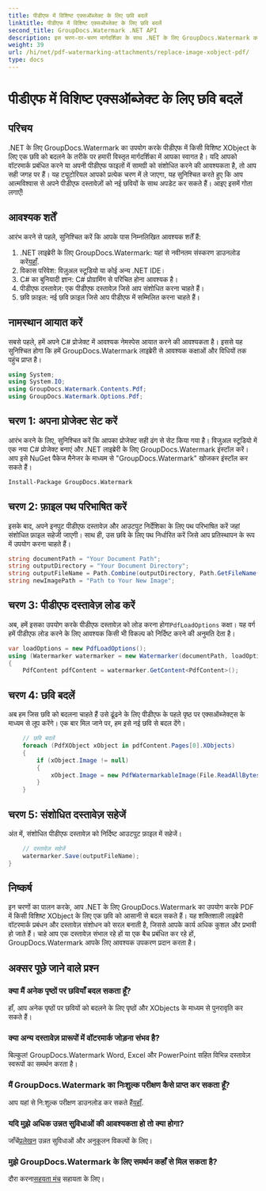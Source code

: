 ```yaml
---
title: पीडीएफ में विशिष्ट एक्सऑब्जेक्ट के लिए छवि बदलें
linktitle: पीडीएफ में विशिष्ट एक्सऑब्जेक्ट के लिए छवि बदलें
second_title: GroupDocs.Watermark .NET API
description: इस चरण-दर-चरण मार्गदर्शिका के साथ .NET के लिए GroupDocs.Watermark का उपयोग करके PDF में छवियों को आसानी से बदलें। पीडीएफ सामग्री को कुशलतापूर्वक प्रबंधित करने के लिए बिल्कुल सही।
weight: 39
url: /hi/net/pdf-watermarking-attachments/replace-image-xobject-pdf/
type: docs
---
```

# पीडीएफ में विशिष्ट एक्सऑब्जेक्ट के लिए छवि बदलें

## परिचय
.NET के लिए GroupDocs.Watermark का उपयोग करके पीडीएफ में किसी विशिष्ट XObject के लिए एक छवि को बदलने के तरीके पर हमारी विस्तृत मार्गदर्शिका में आपका स्वागत है। यदि आपको वॉटरमार्क प्रबंधित करने या अपनी पीडीएफ फाइलों में सामग्री को संशोधित करने की आवश्यकता है, तो आप सही जगह पर हैं। यह ट्यूटोरियल आपको प्रत्येक चरण में ले जाएगा, यह सुनिश्चित करते हुए कि आप आत्मविश्वास से अपने पीडीएफ दस्तावेज़ों को नई छवियों के साथ अपडेट कर सकते हैं। आइए इसमें गोता लगाएँ!
## आवश्यक शर्तें
आरंभ करने से पहले, सुनिश्चित करें कि आपके पास निम्नलिखित आवश्यक शर्तें हैं:
1.  .NET लाइब्रेरी के लिए GroupDocs.Watermark: यहां से नवीनतम संस्करण डाउनलोड करें[यहाँ](https://releases.groupdocs.com/Watermark/net/).
2. विकास परिवेश: विज़ुअल स्टूडियो या कोई अन्य .NET IDE।
3. C# का बुनियादी ज्ञान: C# प्रोग्रामिंग से परिचित होना आवश्यक है।
4. पीडीएफ दस्तावेज़: एक पीडीएफ दस्तावेज़ जिसे आप संशोधित करना चाहते हैं।
5. छवि फ़ाइल: नई छवि फ़ाइल जिसे आप पीडीएफ में सम्मिलित करना चाहते हैं।

## नामस्थान आयात करें
सबसे पहले, हमें अपने C# प्रोजेक्ट में आवश्यक नेमस्पेस आयात करने की आवश्यकता है। इससे यह सुनिश्चित होगा कि हमें GroupDocs.Watermark लाइब्रेरी से आवश्यक कक्षाओं और विधियों तक पहुंच प्राप्त है।
```csharp
using System;
using System.IO;
using GroupDocs.Watermark.Contents.Pdf;
using GroupDocs.Watermark.Options.Pdf;
```
## चरण 1: अपना प्रोजेक्ट सेट करें
आरंभ करने के लिए, सुनिश्चित करें कि आपका प्रोजेक्ट सही ढंग से सेट किया गया है। विजुअल स्टूडियो में एक नया C# प्रोजेक्ट बनाएं और .NET लाइब्रेरी के लिए GroupDocs.Watermark इंस्टॉल करें। आप इसे NuGet पैकेज मैनेजर के माध्यम से "GroupDocs.Watermark" खोजकर इंस्टॉल कर सकते हैं।
```sh
Install-Package GroupDocs.Watermark
```
## चरण 2: फ़ाइल पथ परिभाषित करें
इसके बाद, अपने इनपुट पीडीएफ दस्तावेज़ और आउटपुट निर्देशिका के लिए पथ परिभाषित करें जहां संशोधित फ़ाइल सहेजी जाएगी। साथ ही, उस छवि के लिए पथ निर्धारित करें जिसे आप प्रतिस्थापन के रूप में उपयोग करना चाहते हैं।
```csharp
string documentPath = "Your Document Path";
string outputDirectory = "Your Document Directory";
string outputFileName = Path.Combine(outputDirectory, Path.GetFileName(documentPath));
string newImagePath = "Path to Your New Image";
```
## चरण 3: पीडीएफ दस्तावेज़ लोड करें
 अब, हमें इसका उपयोग करके पीडीएफ दस्तावेज़ को लोड करना होगा`PdfLoadOptions` कक्षा। यह वर्ग हमें पीडीएफ लोड करने के लिए आवश्यक किसी भी विकल्प को निर्दिष्ट करने की अनुमति देता है।
```csharp
var loadOptions = new PdfLoadOptions();
using (Watermarker watermarker = new Watermarker(documentPath, loadOptions))
{
    PdfContent pdfContent = watermarker.GetContent<PdfContent>();
```
## चरण 4: छवि बदलें
अब हम जिस छवि को बदलना चाहते हैं उसे ढूंढने के लिए पीडीएफ के पहले पृष्ठ पर एक्सऑब्जेक्ट्स के माध्यम से लूप करेंगे। एक बार मिल जाने पर, हम इसे नई छवि से बदल देंगे।
```csharp
    // छवि बदलें
    foreach (PdfXObject xObject in pdfContent.Pages[0].XObjects)
    {
        if (xObject.Image != null)
        {
            xObject.Image = new PdfWatermarkableImage(File.ReadAllBytes(newImagePath));
        }
    }
```
## चरण 5: संशोधित दस्तावेज़ सहेजें
अंत में, संशोधित पीडीएफ दस्तावेज़ को निर्दिष्ट आउटपुट फ़ाइल में सहेजें।
```csharp
    // दस्तावेज़ सहेजें
    watermarker.Save(outputFileName);
}
```

## निष्कर्ष
इन चरणों का पालन करके, आप .NET के लिए GroupDocs.Watermark का उपयोग करके PDF में किसी विशिष्ट XObject के लिए एक छवि को आसानी से बदल सकते हैं। यह शक्तिशाली लाइब्रेरी वॉटरमार्क प्रबंधन और दस्तावेज़ संशोधन को सरल बनाती है, जिससे आपके कार्य अधिक कुशल और प्रभावी हो जाते हैं। चाहे आप एक दस्तावेज़ संभाल रहे हों या एक बैच प्रबंधित कर रहे हों, GroupDocs.Watermark आपके लिए आवश्यक उपकरण प्रदान करता है।
## अक्सर पूछे जाने वाले प्रश्न
### क्या मैं अनेक पृष्ठों पर छवियाँ बदल सकता हूँ?
हाँ, आप अनेक पृष्ठों पर छवियों को बदलने के लिए पृष्ठों और XObjects के माध्यम से पुनरावृति कर सकते हैं।
### क्या अन्य दस्तावेज़ प्रारूपों में वॉटरमार्क जोड़ना संभव है?
बिल्कुल! GroupDocs.Watermark Word, Excel और PowerPoint सहित विभिन्न दस्तावेज़ स्वरूपों का समर्थन करता है।
### मैं GroupDocs.Watermark का निःशुल्क परीक्षण कैसे प्राप्त कर सकता हूँ?
 आप यहां से नि:शुल्क परीक्षण डाउनलोड कर सकते हैं[यहाँ](https://releases.groupdocs.com/).
### यदि मुझे अधिक उन्नत सुविधाओं की आवश्यकता हो तो क्या होगा?
 जाँचें[प्रलेखन](https://tutorials.groupdocs.com/Watermark/net/) उन्नत सुविधाओं और अनुकूलन विकल्पों के लिए।
### मुझे GroupDocs.Watermark के लिए समर्थन कहाँ से मिल सकता है?
 दौरा करना[सहयता मंच](https://forum.groupdocs.com/c/watermark/19) सहायता के लिए।